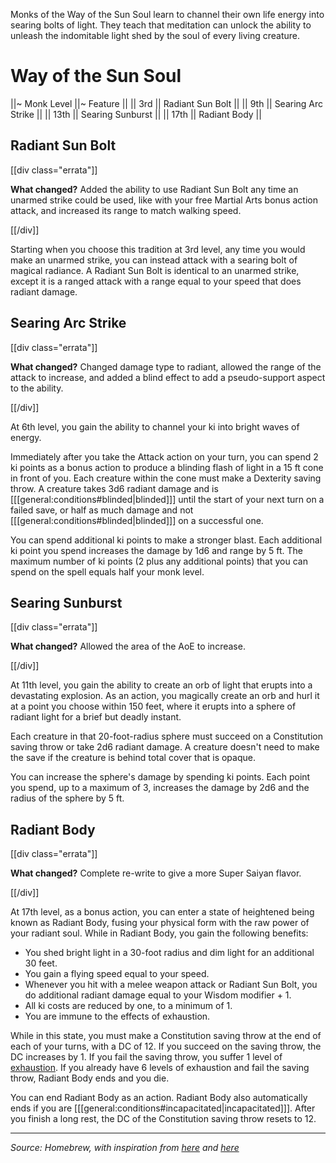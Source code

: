 Monks of the Way of the Sun Soul learn to channel their own life energy into searing bolts of light. They teach that meditation can unlock the ability to unleash the indomitable light shed by the soul of every living creature.

# Way of the Sun Soul

||~ Monk Level ||~ Feature ||
|| 3rd || Radiant Sun Bolt ||
|| 9th || Searing Arc Strike ||
|| 13th || Searing Sunburst ||
|| 17th || Radiant Body ||

## Radiant Sun Bolt

[[div class="errata"]]

**What changed?** Added the ability to use Radiant Sun Bolt any time an unarmed strike could be used, like with your  free Martial Arts bonus action attack, and increased its range to match walking speed.

[[/div]]

Starting when you choose this tradition at 3rd level, any time you would make an unarmed strike, you can instead attack with a searing bolt of magical radiance. A Radiant Sun Bolt is identical to an unarmed strike, except it is a ranged attack with a range equal to your speed that does radiant damage.

<h2 class="no-float">Searing Arc Strike</h2>

[[div class="errata"]]

**What changed?** Changed damage type to radiant, allowed the range of the attack to increase, and added a blind effect to add a pseudo-support aspect to the ability.

[[/div]]

At 6th level, you gain the ability to channel your ki into bright waves of energy.

Immediately after you take the Attack action on your turn, you can spend 2 ki points as a bonus action to produce a blinding flash of light in a 15 ft cone in front of you. Each creature within the cone must make a Dexterity saving throw. A creature takes 3d6 radiant damage and is [[[general:conditions#blinded|blinded]]] until the start of your next turn on a failed save, or half as much damage and not [[[general:conditions#blinded|blinded]]] on a successful one.

You can spend additional ki points to make a stronger blast. Each additional ki point you spend increases the damage by 1d6 and range by 5 ft. The maximum number of ki points (2 plus any additional points) that you can spend on the spell equals half your monk level.

## Searing Sunburst

[[div class="errata"]]

**What changed?** Allowed the area of the AoE to increase.

[[/div]]

At 11th level, you gain the ability to create an orb of light that erupts into a devastating explosion. As an action, you magically create an orb and hurl it at a point you choose within 150 feet, where it erupts into a sphere of radiant light for a brief but deadly instant.

Each creature in that 20-foot-radius sphere must succeed on a Constitution saving throw or take 2d6 radiant damage. A creature doesn't need to make the save if the creature is behind total cover that is opaque.

You can increase the sphere's damage by spending ki points. Each point you spend, up to a maximum of 3, increases the damage by 2d6 and the radius of the sphere by 5 ft.

## Radiant Body

[[div class="errata"]]

**What changed?** Complete re-write to give a more Super Saiyan flavor.

[[/div]]

At 17th level, as a bonus action, you can enter a state of heightened being known as Radiant Body, fusing your physical form with the raw power of your radiant soul. While in Radiant Body, you gain the following benefits:

* You shed bright light in a 30-foot radius and dim light for an additional 30 feet.
* You gain a flying speed equal to your speed.
* Whenever you hit with a melee weapon attack or Radiant Sun Bolt, you do additional radiant damage equal to your Wisdom modifier + 1.
* All ki costs are reduced by one, to a minimum of 1.
* You are immune to the effects of exhaustion.

While in this state, you must make a Constitution saving throw at the end of each of your turns, with a DC of 12. If you succeed on the saving throw, the DC increases by 1. If you fail the saving throw, you suffer 1 level of [exhaustion](/dnd/general/conditions#exhaustion). If you already have 6 levels of exhaustion and fail the saving throw, Radiant Body ends and you die.

You can end Radiant Body as an action. Radiant Body also automatically ends if you are [[[general:conditions#incapacitated|incapacitated]]]. After you finish a long rest, the DC of the Constitution saving throw resets to 12.

----

*Source: Homebrew, with inspiration from [here](https://www.gmbinder.com/share/-M1l9pC8wG0cifXwaz87) and [here](https://old.reddit.com/r/dndnext/comments/933e9k/5e_homebrew_monk_way_of_the_sun_soul_reimagined/)*